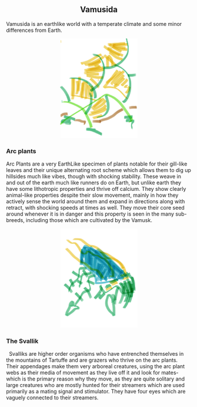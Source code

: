 <h2 align="center">Vamusida
</h2>

Vamusida is an earthlike world with a temperate climate and some minor differences from Earth.

<p align="center">
<img src="https://github.com/Insculpo/Sandbox_Galaxy/blob/Galactic/Stellar_Abyss_Setting_Bible/Photo_Directory/Arc_Plants.png" width="210" height="270">
</p>

### Arc plants

Arc Plants are a very EarthLike specimen of plants notable for their gill-like leaves and their unique alternating root scheme which allows them to dig up hillsides much like vibes, though with shocking stability.  These weave in and out of the earth much like runners do on Earth, but unlike earth they have some lithotropic properties and thrive off calcium.
They show clearly animal-like properties despite their slow movement, mainly in how they actively sense the world around them and expand in directions along with retract, with shocking speeds at times as well.  They move their core seed around whenever it is in danger and this property is seen in the many sub-breeds, including those which are cultivated by the Vamusk.

<p align="center">
<img src="https://github.com/Insculpo/Sandbox_Galaxy/blob/Galactic/Stellar_Abyss_Setting_Bible/Photo_Directory/Svallik.png" width="210" height="270">
</p>

### The Svallik
 
Svalliks are higher order organisms who have entrenched themselves in the mountains of Tartuffe and are grazers who thrive on the arc plants.  Their appendages make them very arboreal creatures, using the arc plant webs as their media of movement as they live off it and look for mates- which is the primary reason why they move, as they are quite solitary and large creatures who are mostly hunted for their streamers which are used primarily as a mating signal and stimulator.   They have four eyes which are vaguely connected to their streamers.
